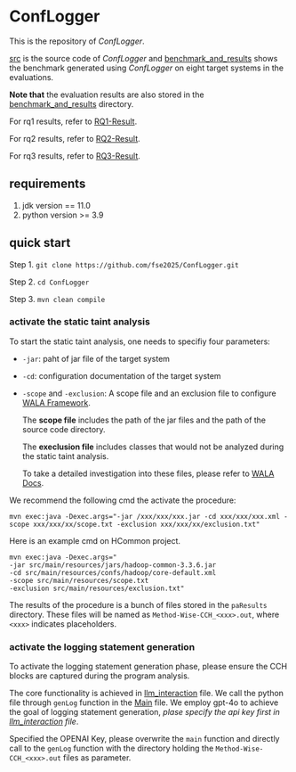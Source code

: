 # ConfLogger
This is the repository of *ConfLogger*.

[src](src/) is the source code of *ConfLogger* and [benchmark_and_results](benchmark_and_results/) shows the benchmark generated using *ConfLogger* on eight target systems in the evaluations.

**Note that** the evaluation results are also stored in the [benchmark_and_results](benchmark_and_results/) directory.

For rq1 results, refer to [RQ1-Result](benchmark_and_results/rq1-results).

For rq2 results, refer to [RQ2-Result](benchmark_and_results/rq2-results/).

For rq3 results, refer to [RQ3-Result](benchmark_and_results/rq3-results).

## requirements
1. jdk version == 11.0
2. python version >= 3.9

## quick start 
Step 1. `git clone https://github.com/fse2025/ConfLogger.git`

Step 2. `cd ConfLogger`

Step 3. `mvn clean compile`
### activate the static taint analysis 
To start the static taint analysis, one needs to specifiy four parameters:
- `-jar`: paht of jar file of the target system
- `-cd`: configuration documentation of the target system
- `-scope` and `-exclusion`: A scope file and an exclusion file to configure [WALA Framework](https://github.com/wala/WALA).

    The **scope file** includes the path of the jar files and the path of the source code directory.
    
    The **execlusion file** includes classes that would not be analyzed during the static taint analysis.

    To take a detailed investigation into these files, please refer to [WALA Docs](https://github.com/wala/WALA/wiki/Analysis-Scope).

We recommend the following cmd the activate the procedure:

    mvn exec:java -Dexec.args="-jar /xxx/xxx/xxx.jar -cd xxx/xxx/xxx.xml -scope xxx/xxx/xx/scope.txt -exclusion xxx/xxx/xx/exclusion.txt"

Here is an example cmd on HCommon project. 

    mvn exec:java -Dexec.args="
    -jar src/main/resources/jars/hadoop-common-3.3.6.jar 
    -cd src/main/resources/confs/hadoop/core-default.xml 
    -scope src/main/resources/scope.txt 
    -exclusion src/main/resources/exclusion.txt"

The results of the procedure is a bunch of files stored in the `paResults` directory. 
These files will be named as `Method-Wise-CCH_<xxx>.out`, where `<xxx>` indicates placeholders.

### activate the logging statement generation
To activate the logging statement generation phase, please ensure the CCH blocks are captured during the program analysis.

The core functionality is achieved in [llm_interaction](PythonCode/llm_interatction.py) file. 
We call the python file through `genLog` function in the [Main](src/main/java/org/example/Main.java) file. 
We employ gpt-4o to achieve the goal of logging statement generation, *plase specify the api key first in [llm_interaction](PythonCode/llm_interatction.py) file*. 

Specified the OPENAI Key, please overwrite the `main` function and directly call to the `genLog` function with the directory holding the `Method-Wise-CCH_<xxx>.out` files as parameter.
